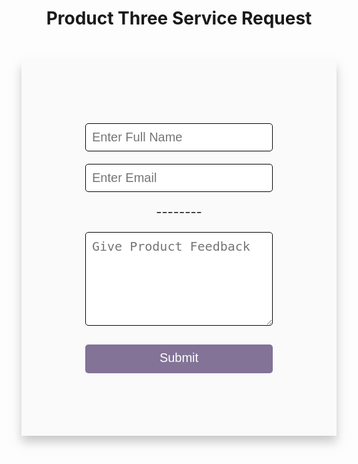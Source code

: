 <h1 style="text-align:center;">Product Three Service Request</h1>


<body>
    <form style="   display: flex;
    flex-direction: column;
    margin: auto;
    justify-content: center;
    align-items: center;
    background-color: #fafafa;
    max-width: 600px;
    height: 600px;
    margin-top: 10%;
    box-shadow: 0 10px 15px rgba(179, 179, 179, 0.7);" action="#">
        <input style="font-size: 20px;
        border-radius: 5px;
        padding: 10px;
        width: 300px;
        border: black 1px solid" type="text" placeholder="Enter Full Name">
        <input style="font-size: 20px;
        border-radius: 5px;
        margin-top: 20px;
        padding: 10px;
        width: 300px;
        border: black 1px solid" type="email" placeholder="Enter Email">
        <legend style="font-size: 20px;
        border-radius: 5px;
        text-align: center;
        margin-top: 10px;
        margin-bottom: 10px;
        padding: 10px;
        width: 300px;
        ">--------</legend>
        <textarea style="font-size: 20px;
        border-radius: 5px;
        padding: 10px;
        width: 300px;
        height: 150px;
        border: black 1px solid" placeholder="Give Product Feedback"></textarea>
        <button style=" font-size: 20px;
        padding: 10px 20px 13px 20px;
        margin-top: 30px;
        border: #fafafa;
        background-color: #827397;
        color: white;
        border-radius: 5px;
        cursor: pointer;
        width: 300px;" type="submit">Submit</button>
    </form>
</body>